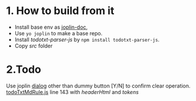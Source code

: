 # 1. How to build from it

- Install base env as [joplin-doc](https://joplinapp.org/help/api/get_started/plugins), 
- Use `yo joplin` to make a base repo. 
- Install *todotxt-parser-js* by `npm install todotxt-parser-js`.
- Copy *src* folder

# 2.Todo

Use joplin [dialog](https://joplinapp.org/api/references/plugin_api/classes/joplinviewsdialogs.html#showmessagebox) other than dummy button [Y/N] to confirm clear operation. [todoTxtMdRule.js](src\todoTxtMdRule.js) line 143 with *headerHtml* and *tokens*



